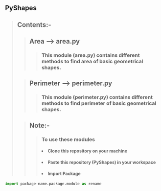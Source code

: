 ## **PyShapes**

> ## Contents:-
>
>> ## Area --> area.py
>>> ### This module (area.py) contains different methods to find area of basic geometrical shapes.
>
>> ## Perimeter --> perimeter.py
>>> ### This module (perimeter.py) contains different methods to find perimeter of basic geometrical shapes.
>>
>
>> ## Note:-
>>> ### To use these modules
>>> #### <li>Clone this repository on your machine</li>
>>> #### <li>Paste this repository (PyShapes) in your workspace</li>
>>> #### <li>Import Package</li>
```python
import package-name.package.module as rename
```
